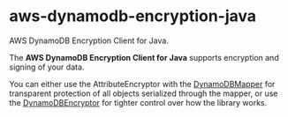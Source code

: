 aws-dynamodb-encryption-java
============================

AWS DynamoDB Encryption Client for Java.

The **AWS DynamoDB Encryption Client for Java** supports encryption and signing of your data.

You can either use the AttributeEncryptor with the [DynamoDBMapper][ddbmapper] for transparent protection of all objects serialized through the mapper, or use the [DynamoDBEncryptor][ddbencryptor] for tighter control over how the library works. 

[ddbencryptor]: https://github.com/awslabs/aws-dynamodb-encryption-java/blob/master/src/main/java/com/amazonaws/services/dynamodbv2/datamodeling/encryption/DynamoDBEncryptor.java
[ddbmapper]: http://docs.aws.amazon.com/AWSJavaSDK/latest/javadoc/com/amazonaws/services/dynamodbv2/datamodeling/DynamoDBMapper.html

